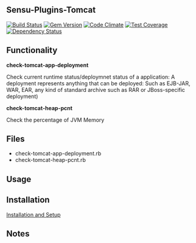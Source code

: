 ## Sensu-Plugins-Tomcat

[![Build Status](https://travis-ci.org/sensu-plugins/sensu-plugins-tomcat.svg?branch=master)](https://travis-ci.org/sensu-plugins/sensu-plugins-tomcat)
[![Gem Version](https://badge.fury.io/rb/sensu-plugins-tomcat.svg)](http://badge.fury.io/rb/sensu-plugins-tomcat)
[![Code Climate](https://codeclimate.com/github/sensu-plugins/sensu-plugins-tomcat/badges/gpa.svg)](https://codeclimate.com/github/sensu-plugins/sensu-plugins-tomcat)
[![Test Coverage](https://codeclimate.com/github/sensu-plugins/sensu-plugins-tomcat/badges/coverage.svg)](https://codeclimate.com/github/sensu-plugins/sensu-plugins-tomcat)
[![Dependency Status](https://gemnasium.com/sensu-plugins/sensu-plugins-tomcat.svg)](https://gemnasium.com/sensu-plugins/sensu-plugins-tomcat)

## Functionality

**check-tomcat-app-deployment**

Check current runtime status/deploymnet status of a application:
  A deployment represents anything that can be deployed:
  Such as EJB-JAR, WAR, EAR, any kind of standard archive such as RAR or JBoss-specific deployment)

**check-tomcat-heap-pcnt**

Check the percentage of JVM Memory

## Files
 * check-tomcat-app-deployment.rb
 * check-tomcat-heap-pcnt.rb

## Usage

## Installation

[Installation and Setup](http://sensu-plugins.io/docs/installation_instructions.html)

## Notes
